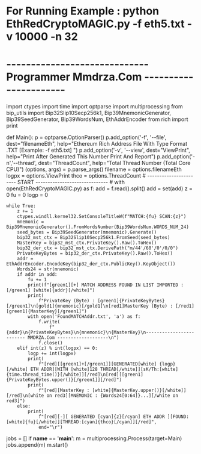 # For Running Example : python EthRedCryptoMAGIC.py -f eth5.txt -v 10000 -n 32
# ----------------------------- Programmer Mmdrza.Com ---------------------- #
import ctypes
import time
import optparse
import multiprocessing
from bip_utils import Bip32Slip10Secp256k1, Bip39MnemonicGenerator, Bip39SeedGenerator, Bip39WordsNum, EthAddrEncoder
from rich import print


def Main():
    p = optparse.OptionParser()
    p.add_option('-f', '--file', dest="filenameEth",
                 help="Ethereum Rich Address File With Type Format .TXT [Example: -f eth5.txt] ")
    p.add_option('-v', '--view', dest="ViewPrint", help="Print After Generated This Number Print And Report")
    p.add_option('-n','--thread', dest="ThreadCount", help="Total Thread Number (Total Core CPU)")
    (options, args) = p.parse_args()
    filename = options.filenameEth
    logpx = options.ViewPrint
    thco = options.ThreadCount
    # ----------------------- START ------------------------------ #
    with open(EthRedCryptoMAGIC.py) as f:
        add = f.read().split()
    add = set(add)
    z = 0
    fu = 0
    logp = 0

    while True:
        z += 1
        ctypes.windll.kernel32.SetConsoleTitleW(f"MATCH:{fu} SCAN:{z}")
        mnemonic = Bip39MnemonicGenerator().FromWordsNumber(Bip39WordsNum.WORDS_NUM_24)
        seed_bytes = Bip39SeedGenerator(mnemonic).Generate()
        bip32_mst_ctx = Bip32Slip10Secp256k1.FromSeed(seed_bytes)
        MasterKey = bip32_mst_ctx.PrivateKey().Raw().ToHex()
        bip32_der_ctx = bip32_mst_ctx.DerivePath("m/44'/60'/0'/0/0")
        PrivateKeyBytes = bip32_der_ctx.PrivateKey().Raw().ToHex()
        addr = EthAddrEncoder.EncodeKey(bip32_der_ctx.PublicKey().KeyObject())
        Words24 = str(mnemonic)
        if addr in add:
            fu += 1
            print(f"[green1][+] MATCH ADDRESS FOUND IN LIST IMPORTED :[/green1] [white]{addr}[/white]")
            print(
                f"PrivateKey (Byte) : [green1]{PrivateKeyBytes}[/green1]\n[gold1]{mnemonic}[/gold1]\n[red1]MasterKey (Byte) : [/red1][green1]{MasterKey}[/green1]")
            with open('FoundMATCHAddr.txt', 'a') as f:
                f.write(
                    f"{addr}\n{PrivateKeyBytes}\n{mnemonic}\n{MasterKey}\n------------------------- MMDRZA.Com -------------------\n")
                f.close()
        elif int(z) % int(logpx) == 0:
            logp += int(logpx)
            print(
                f"[red][[green1]+[/green1]][GENERATED[white] {logp}[/white] ETH ADDR][WITH [white]128 THREAD[/white]][sK/Th:[white]{time.thread_time()}[/white]][/red]\n[red][[green1]{PrivateKeyBytes.upper()}[/green1]][/red]")
            print(
                f"[red][MasterKey : [white]{MasterKey.upper()}[/white]][/red]\n[white on red3][MNEMONIC : {Words24[0:64]}...][/white on red3]")
        else:
            print(
                f"[red][-][ GENERATED [cyan]{z}[/cyan] ETH ADDR ][FOUND:[white]{fu}[/white]][THREAD:[cyan]{thco}[/cyan]][/red]",
                end="\r")


jobs = []
if __name__ == '__main__':
    m = multiprocessing.Process(target=Main)
    jobs.append(m)
    m.start()
